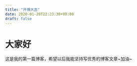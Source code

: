 ```yaml
---
title: "开博大吉"
date: 2020-01-28T22:23:30+08:00
draft: false
---
```

# 大家好
这是我的第一篇博客，希望以后我能坚持写优秀的博客文章~加油~
